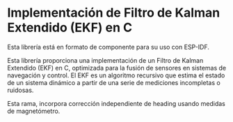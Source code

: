 # Implementación de Filtro de Kalman Extendido (EKF) en C

Esta librería está en formato de componente para su uso con ESP-IDF.

Esta librería proporciona una implementación de un Filtro de Kalman Extendido (EKF) en C, optimizada para la fusión de sensores en sistemas de navegación y control. El EKF es un algoritmo recursivo que estima el estado de un sistema dinámico a partir de una serie de mediciones incompletas o ruidosas. 

Esta rama, incorpora corrección independiente de heading usando medidas de magnetómetro.
